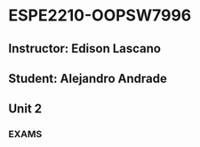 # ESPE2210-OOPSW7996
## Instructor: Edison Lascano
## Student: Alejandro Andrade
## Unit 2
### EXAMS
